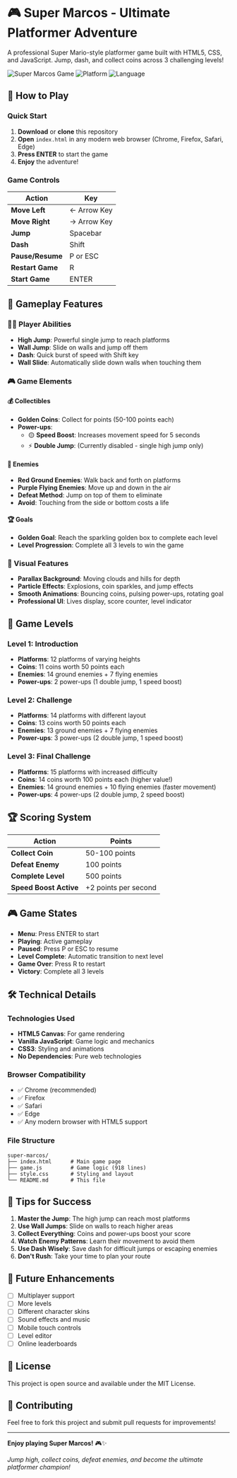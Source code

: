 # 🎮 Super Marcos - Ultimate Platformer Adventure

A professional Super Mario-style platformer game built with HTML5, CSS, and JavaScript. Jump, dash, and collect coins across 3 challenging levels!

![Super Marcos Game](https://img.shields.io/badge/Game-Super%20Marcos-blue)
![Platform](https://img.shields.io/badge/Platform-Web%20Browser-green)
![Language](https://img.shields.io/badge/Language-JavaScript-yellow)

## 🚀 How to Play

### Quick Start
1. **Download** or **clone** this repository
2. **Open** `index.html` in any modern web browser (Chrome, Firefox, Safari, Edge)
3. **Press ENTER** to start the game
4. **Enjoy** the adventure!

### Game Controls

| Action | Key |
|--------|-----|
| **Move Left** | ← Arrow Key |
| **Move Right** | → Arrow Key |
| **Jump** | Spacebar |
| **Dash** | Shift |
| **Pause/Resume** | P or ESC |
| **Restart Game** | R |
| **Start Game** | ENTER |

## 🎯 Gameplay Features

### 🏃‍♂️ Player Abilities
- **High Jump**: Powerful single jump to reach platforms
- **Wall Jump**: Slide on walls and jump off them
- **Dash**: Quick burst of speed with Shift key
- **Wall Slide**: Automatically slide down walls when touching them

### 🎮 Game Elements

#### 💰 Collectibles
- **Golden Coins**: Collect for points (50-100 points each)
- **Power-ups**: 
  - 🟡 **Speed Boost**: Increases movement speed for 5 seconds
  - ⚡ **Double Jump**: (Currently disabled - single high jump only)

#### 👾 Enemies
- **Red Ground Enemies**: Walk back and forth on platforms
- **Purple Flying Enemies**: Move up and down in the air
- **Defeat Method**: Jump on top of them to eliminate
- **Avoid**: Touching from the side or bottom costs a life

#### 🏆 Goals
- **Golden Goal**: Reach the sparkling golden box to complete each level
- **Level Progression**: Complete all 3 levels to win the game

### 🎨 Visual Features
- **Parallax Background**: Moving clouds and hills for depth
- **Particle Effects**: Explosions, coin sparkles, and jump effects
- **Smooth Animations**: Bouncing coins, pulsing power-ups, rotating goal
- **Professional UI**: Lives display, score counter, level indicator

## 🎲 Game Levels

### Level 1: Introduction
- **Platforms**: 12 platforms of varying heights
- **Coins**: 11 coins worth 50 points each
- **Enemies**: 14 ground enemies + 7 flying enemies
- **Power-ups**: 2 power-ups (1 double jump, 1 speed boost)

### Level 2: Challenge
- **Platforms**: 14 platforms with different layout
- **Coins**: 13 coins worth 50 points each
- **Enemies**: 13 ground enemies + 7 flying enemies
- **Power-ups**: 3 power-ups (2 double jump, 1 speed boost)

### Level 3: Final Challenge
- **Platforms**: 15 platforms with increased difficulty
- **Coins**: 14 coins worth 100 points each (higher value!)
- **Enemies**: 14 ground enemies + 10 flying enemies (faster movement)
- **Power-ups**: 4 power-ups (2 double jump, 2 speed boost)

## 🏆 Scoring System

| Action | Points |
|--------|--------|
| **Collect Coin** | 50-100 points |
| **Defeat Enemy** | 100 points |
| **Complete Level** | 500 points |
| **Speed Boost Active** | +2 points per second |

## 🎮 Game States

- **Menu**: Press ENTER to start
- **Playing**: Active gameplay
- **Paused**: Press P or ESC to resume
- **Level Complete**: Automatic transition to next level
- **Game Over**: Press R to restart
- **Victory**: Complete all 3 levels

## 🛠️ Technical Details

### Technologies Used
- **HTML5 Canvas**: For game rendering
- **Vanilla JavaScript**: Game logic and mechanics
- **CSS3**: Styling and animations
- **No Dependencies**: Pure web technologies

### Browser Compatibility
- ✅ Chrome (recommended)
- ✅ Firefox
- ✅ Safari
- ✅ Edge
- ✅ Any modern browser with HTML5 support

### File Structure
```
super-marcos/
├── index.html      # Main game page
├── game.js         # Game logic (918 lines)
├── style.css       # Styling and layout
└── README.md       # This file
```

## 🎯 Tips for Success

1. **Master the Jump**: The high jump can reach most platforms
2. **Use Wall Jumps**: Slide on walls to reach higher areas
3. **Collect Everything**: Coins and power-ups boost your score
4. **Watch Enemy Patterns**: Learn their movement to avoid them
5. **Use Dash Wisely**: Save dash for difficult jumps or escaping enemies
6. **Don't Rush**: Take your time to plan your route

## 🚀 Future Enhancements

- [ ] Multiplayer support
- [ ] More levels
- [ ] Different character skins
- [ ] Sound effects and music
- [ ] Mobile touch controls
- [ ] Level editor
- [ ] Online leaderboards

## 📝 License

This project is open source and available under the MIT License.

## 🤝 Contributing

Feel free to fork this project and submit pull requests for improvements!

---

**Enjoy playing Super Marcos!** 🎮✨

*Jump high, collect coins, defeat enemies, and become the ultimate platformer champion!*
